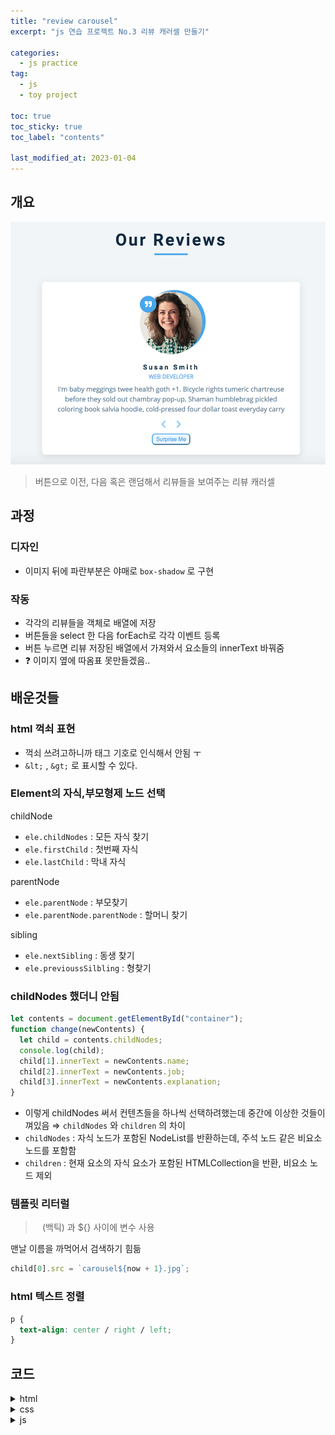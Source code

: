 ```yaml
---
title: "review carousel"
excerpt: "js 연습 프로젝트 No.3 리뷰 캐러셀 만들기"

categories:
  - js practice
tag:
  - js
  - toy project

toc: true
toc_sticky: true
toc_label: "contents"

last_modified_at: 2023-01-04
---
```


## 개요

![Untitled](/assets/images/js-practice/review-carousel.png)

> 버튼으로 이전, 다음 혹은 랜덤해서 리뷰들을 보여주는 리뷰 캐러셀

## 과정

### 디자인

- 이미지 뒤에 파란부분은 야매로 `box-shadow` 로 구현

### 작동

- 각각의 리뷰들을 객체로 배열에 저장
- 버튼들을 select 한 다음 forEach로 각각 이벤트 등록
- 버튼 누르면 리뷰 저장된 배열에서 가져와서 요소들의 innerText 바꿔줌
- ❓ 이미지 옆에 따옴표 못만들겠음..

## 배운것들

### html 꺽쇠 표현

- 꺽쇠 쓰려고하니까 태그 기호로 인식해서 안됨 ㅜ
- `&lt;` , `&gt;` 로 표시할 수 있다.

### Element의 자식,부모형제 노드 선택

childNode

- `ele.childNodes` : 모든 자식 찾기
- `ele.firstChild` : 첫번째 자식
- `ele.lastChild` : 막내 자식

parentNode

- `ele.parentNode` : 부모찾기
- `ele.parentNode.parentNode` : 할머니 찾기

sibling

- `ele.nextSibling` : 동생 찾기
- `ele.previoussSilbling` : 형찾기

### childNodes 했더니 안됨

```jsx
let contents = document.getElementById("container");
function change(newContents) {
  let child = contents.childNodes;
  console.log(child);
  child[1].innerText = newContents.name;
  child[2].innerText = newContents.job;
  child[3].innerText = newContents.explanation;
}
```

- 이렇게 childNodes 써서 컨텐츠들을 하나씩 선택하려했는데 중간에 이상한 것들이 껴있음
  ⇒ `childNodes` 와 `children` 의 차이
- `childNodes` : 자식 노드가 포함된 NodeList를 반환하는데, 주석 노드 같은 비요소 노드를 포함함
- `children` : 현재 요소의 자식 요소가 포함된 HTMLCollection을 반환, 비요소 노드 제외

### 템플릿 리터럴

> ` ` (백틱) 과 ${} 사이에 변수 사용

맨날 이름을 까먹어서 검색하기 힘듦

```jsx
child[0].src = `carousel${now + 1}.jpg`;
```

### html 텍스트 정렬

```css
p {
  text-align: center / right / left;
}
```

## 코드

<details>
  <summary>html</summary>
  <div markdown="1">
```html
  <!DOCTYPE html>
  <html lang="en">
    <head>
      <meta charset="UTF-8" />
      <meta http-equiv="X-UA-Compatible" content="IE=edge" />
      <meta name="viewport" content="width=device-width, initial-scale=1.0" />
      <title>Document</title>
      <link rel="stylesheet" href="index.css" />
    </head>
    <body>
      <div id="title">Our Reviews</div>
      <div id="container">
        <img src="carousel1.jpg" alt="" />
        <div id="name">Anna Johnson</div>
        <div id="job">WEB DESIGNER</div>
        <div id="explanation">
          Helvetica artisan kinfolk thundercats lumbersexual blue bottle.
          Disrupt glossier gastropub deep v vice franzen hell of brooklyn twee
          enamel pin fashion axe.photo booth jean shorts artisan narwhal.
        </div>
        <div id="page">
          <button id="previous">&lt;</button>
          <button id="next">&gt;</button>
        </div>
        <button id="random">Suprise Me</button>
      </div>
      <script src="carousel.js"></script>
    </body>
  </html>
```
  </div>
</details>

<details>
  <summary>css</summary>
  <div markdown="1">
```css
  body {
    height: 100vh;
    background-color: hsl(206, 33%, 96%);
    display: flex;
    justify-content: space-evenly;
    align-items: center;
    flex-direction: column;
  }
  #title {
    color: rgb(48, 54, 75);
    font-size: 40px;
    font-weight: 600;
    letter-spacing: 4px;
  }
  #container {
    width: 45%;
    height: 60%;
    background-color: white;
    box-shadow: 5px 5px 15px rgb(0, 0, 0, 0.1);
    border-radius: 10px;
    display: flex;
    flex-direction: column;
    justify-content: space-around;
    align-items: center;
    padding: 10px 30px;
  }
  #explanation {
    padding: 0 10px;
    text-align: center;
  }
  #name {
    font-size: 15px;
    font-weight: 600;
    letter-spacing: 3px;
  }
  #job {
    color: rgb(118, 182, 255);
  }
  #page button {
    border: none;
    background-color: white;
    cursor: pointer;
    font-size: large;
    color: rgb(118, 182, 255);
    font-weight: 600;
  }
  #random {
    padding: 3px 7px;
    color: rgb(118, 182, 255);
    background-color: rgb(244, 249, 255);
    cursor: pointer;
    border-radius: 5px;
    border: solid 1px rgb(118, 182, 255);
    box-shadow: 2px 2px rgb(32, 67, 107);
    transition: 0.5s linear;
  }
  #random:hover {
    background-color: rgb(26, 108, 202);
    color: black;
    box-shadow: 1px 1px rgb(32, 67, 107);
  }
  img {
    width: 150px;
    height: 150px;
    object-fit: cover;
    border-radius: 50% 50% 50% 50%;
    box-shadow: 7px -7px rgb(118, 182, 255);
    position: relative;
  }
```
  </div>
</details>
<details>
  <summary>js</summary>
  <div markdown="1">
```jsx
let data = [
    {
      id: 1,
      name: "Anna Johnson",
      job: "WEB DESIGNER",
      explanation:
        "Helvetica artisan kinfolk thundercats lumbersexual blue bottle. Disrupt glossier gastropub deep v vice franzen hell of brooklyn twee enamel pin fashion axe.photo booth jean shorts artisan narwhal.",
    },
    {
      id: 2,
      name: "Peter Jones",
      job: "INTERN",
      explanation:
        "Sriracha literally flexitarian irony, vape marfa unicorn. Glossier tattooed 8-bit, fixie waistcoat offal activated charcoal slow-carb marfa hell of pabst raclette post-ironic jianbing swag.",
    },
    {
      id: 3,
      name: "Bill Anderson",
      job: "THE BOSS",
      explanation:
        "Edison bulb put a bird on it humblebrag, marfa pok pok heirloom fashion axe cray stumptown venmo actually seitan. VHS farm-to-table schlitz, edison bulb pop-up 3 wolf moon tote bag street art shabby chic.",
    },
    {
      id: 4,
      name: "Susan Smith",
      job: "WEB DEVELOPER",
      explanation:
        "I'm baby meggings twee health goth +1. Bicycle rights tumeric chartreuse before they sold out chambray pop-up. Shaman humblebrag pickled coloring book salvia hoodie, cold-pressed four dollar toast everyday carry",
    },
  ];

let now = 0;
let contents = document.getElementById("container");
let btns = document.querySelectorAll("button");

btns.forEach(function (btn) {
btn.addEventListener("click", function (e) {
if (e.currentTarget.id == "previous") now--;
else if (e.currentTarget.id == "next") now++;
else now = Math.floor(Math.random() \* data.length);
now = (4 + now) % 4;
change(data[now]);
});
});

function change(newContents) {
let child = contents.children;
child[0].src = `carousel${now + 1}.jpg`;
child[1].innerText = newContents.name;
child[2].innerText = newContents.job;
child[3].innerText = newContents.explanation;
}

```
  </div>
</details>

```
